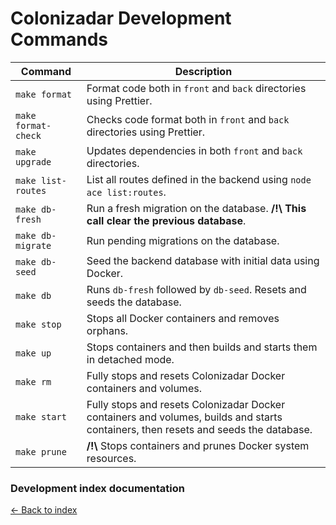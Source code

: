 # Colonizadar Development Commands

| Command             | Description                                                                                                                         |
|---------------------|-------------------------------------------------------------------------------------------------------------------------------------|
| `make format`       | Format code both in `front` and `back` directories using Prettier.                                                                  ||
| `make format-check` | Checks code format both in `front` and `back` directories using Prettier.                                                           ||
| `make upgrade`      | Updates dependencies in both `front` and `back` directories.                                                                        ||
| `make list-routes`  | List all routes defined in the backend using `node ace list:routes`.                                                                |
| `make db-fresh`     | Run a fresh migration on the database. **/!\\** **This call clear the previous database**.                                          |
| `make db-migrate`   | Run pending migrations on the database.                                                                                             |
| `make db-seed`      | Seed the backend database with initial data using Docker.                                                                           |
| `make db`           | Runs `db-fresh` followed by `db-seed`. Resets and seeds the database.                                                               |
| `make stop`         | Stops all Docker containers and removes orphans.                                                                                    |
| `make up`           | Stops containers and then builds and starts them in detached mode.                                                                  |
| `make rm`           | Fully stops and resets Colonizadar Docker containers and volumes.                                                                   |
| `make start`        | Fully stops and resets Colonizadar Docker containers and volumes, builds and starts containers, then resets and seeds the database. |
| `make prune`        | **/!\\** Stops containers and prunes Docker system resources.                                                                       |

### Development index documentation

[&larr; Back to index](index.md)

